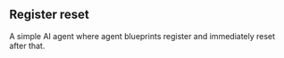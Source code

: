 ## Register reset

A simple AI agent where agent blueprints register and immediately reset after that.
